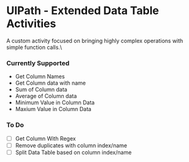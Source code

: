 # UIPath - Extended Data Table Activities
A custom activity focused on bringing highly complex operations with simple function calls.\

### Currently Supported
- Get Column Names
- Get Column data with name
- Sum of Column data
- Average of Column data
- Minimum Value in Column Data
- Maxium Value in Column Data

### To Do
- [ ] Get Column With Regex
- [ ] Remove duplicates with column index/name
- [ ] Split Data Table based on column index/name
